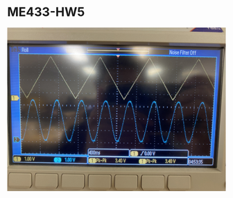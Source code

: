 # ME433-HW5

![400ms oscilloscope trace](https://github.com/markzhang0778/ME433-HW5/blob/main/IMG_0623.JPG)
